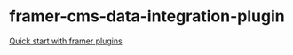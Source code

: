 # framer-cms-data-integration-plugin

[Quick start with framer plugins](https://www.framer.com/developers/plugins-quick-start)